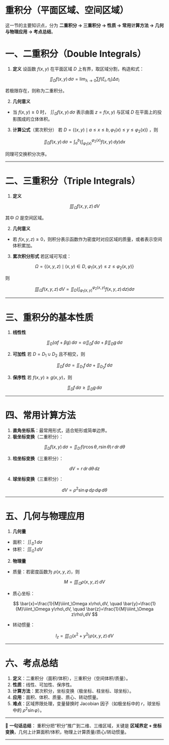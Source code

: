 # 重积分（平面区域、空间区域）
这一节的主要知识点，分为 **二重积分 → 三重积分 → 性质 → 常用计算方法 → 几何与物理应用 → 考点总结**。



# 一、二重积分（Double Integrals）

1. **定义**
   设函数 $f(x,y)$ 在平面区域 $D$ 上有界，取区域分割，构造和式：

$$
\iint_D f(x,y)\,d\sigma = \lim_{\lambda\to 0}\sum f(\xi_i,\eta_i)\Delta\sigma_i
$$

若极限存在，则称为二重积分。

2. **几何意义**

* 当 $f(x,y)\ge 0$ 时， $\iint_D f(x,y)\,d\sigma$ 表示曲面 $z=f(x,y)$ 与区域 $D$ 在平面上的投影围成的立体体积。

3. **计算公式**（累次积分）
   若 $D=\{(x,y)\mid a\le x\le b, \varphi_1(x)\le y\le \varphi_2(x)\}$ ，则

$$
\iint_D f(x,y)\,d\sigma = \int_a^b \Big(\int_{\varphi_1(x)}^{\varphi_2(x)} f(x,y)\,dy\Big)dx
$$

同理可交换积分次序。

---

# 二、三重积分（Triple Integrals）

1. **定义**

$$
\iiint_\Omega f(x,y,z)\,dV
$$

其中 $\Omega$ 是空间区域。

2. **几何意义**

* 若 $f(x,y,z)\ge 0$，则积分表示函数作为密度时对应区域的质量，或者表示空间体积累加。

3. **累次积分形式**
   若区域可写成：

$$
\Omega = \{(x,y,z)\mid (x,y)\in D,\ \varphi_1(x,y)\le z \le \varphi_2(x,y)\}
$$

则

$$
\iiint_\Omega f(x,y,z)\,dV = \iint_D \Big(\int_{\varphi_1(x,y)}^{\varphi_2(x,y)} f(x,y,z)\,dz\Big)d\sigma
$$

---

# 三、重积分的基本性质

1. **线性性**

$$
\iint_D (\alpha f + \beta g)\,d\sigma = \alpha \iint_D f\,d\sigma + \beta \iint_D g\,d\sigma
$$

2. **可加性**
   若 $D = D_1\cup D_2$ 且不相交，则

$$
\iint_D f\,d\sigma = \iint_{D_1} f\,d\sigma + \iint_{D_2} f\,d\sigma
$$

3. **保序性**
   若 $f(x,y)\ge g(x,y)$，则

$$
\iint_D f\,d\sigma \ge \iint_D g\,d\sigma
$$

---

# 四、常用计算方法

1. **直角坐标系**：最常用形式，适合矩形或简单边界。
2. **极坐标变换**（二重积分）：

$$
\iint_D f(x,y)\,d\sigma = \iint_{D'} f(r\cos\theta,r\sin\theta)\, r\,dr\,d\theta
$$

3. **柱坐标变换**（三重积分）：

$$
dV = r\,dr\,d\theta\,dz
$$

4. **球坐标变换**（三重积分）：

$$
dV = \rho^2 \sin\varphi\, d\rho\, d\varphi\, d\theta
$$

---

# 五、几何与物理应用

1. **几何量**

* 面积： $\iint_D 1\,d\sigma$
* 体积： $\iiint_\Omega 1\,dV$

2. **物理量**

* 质量：若密度函数为 $\rho(x,y,z)$，则

$$
M = \iiint_\Omega \rho(x,y,z)\,dV
$$
* 质心坐标：

$$
\bar{x}=\frac{1}{M}\iiint_\Omega x\rho\,dV, \quad \bar{y}=\frac{1}{M}\iiint_\Omega y\rho\,dV, \quad \bar{z}=\frac{1}{M}\iiint_\Omega z\rho\,dV
$$

* 转动惯量：

$$
I_z = \iiint_\Omega (x^2+y^2)\rho(x,y,z)\,dV
$$

---

# 六、考点总结

1. **定义**：二重积分（面积/体积），三重积分（空间体积/质量）。
2. **性质**：线性、可加性、保序性。
3. **计算方法**：累次积分，坐标变换（极坐标、柱坐标、球坐标）。
4. **应用**：面积、体积、质量、质心、转动惯量。
5. **难点**：区域界限处理，变量替换时 Jacobian 因子（如极坐标中的 $r$，球坐标中的 $\rho^2\sin\varphi$）。

---

📌 **一句话总结**：
重积分把“积分”推广到二维、三维区域，关键是 **区域界定 + 坐标变换**，几何上计算面积/体积，物理上计算质量/质心/转动惯量。

---



